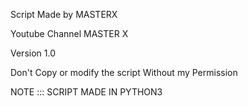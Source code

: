 Script Made by MASTERX
 
Youtube Channel MASTER X

Version 1.0 

Don't Copy or modify the script Without my Permission

NOTE ::: SCRIPT MADE IN PYTHON3 